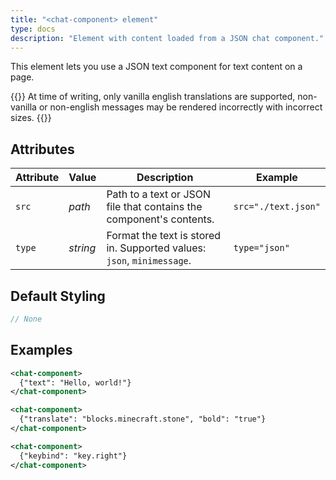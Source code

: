 ```yaml
---
title: "<chat-component> element"
type: docs
description: "Element with content loaded from a JSON chat component."
---
```


This element lets you use a JSON text component for text content on a page.

{{<alert title="Note">}}
At time of writing, only vanilla english translations are supported, 
non-vanilla or non-english messages may be rendered incorrectly with incorrect 
sizes.
{{</alert>}}

## Attributes
| Attribute | Value | Description | Example |
|--|--|--|--|
| `src` | *path* | Path to a text or JSON file that contains the component's contents. | `src="./text.json"` |
| `type` | *string* | Format the text is stored in. Supported values: `json`, `minimessage`. | `type="json"` |

## Default Styling
```scss
// None
```

## Examples
```xml
<chat-component>
  {"text": "Hello, world!"}
</chat-component>
```
```xml
<chat-component>
  {"translate": "blocks.minecraft.stone", "bold": "true"}
</chat-component>
```
```xml
<chat-component>
  {"keybind": "key.right"}
</chat-component>
```